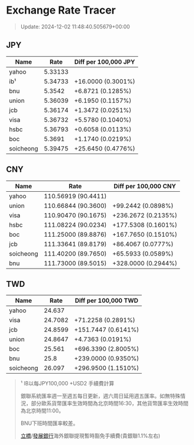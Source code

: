 # Exchange Rate Tracer

> Update: 2024-12-02 11:48:40.505679+00:00

## JPY

| Name      |    Rate | Diff per 100,000 JPY   |
|-----------|---------|------------------------|
| yahoo     | 5.33133 |                        |
| ib¹       | 5.34733 | +16.0000 (0.3001%)     |
| bnu       | 5.3542  | +6.8721 (0.1285%)      |
| union     | 5.36039 | +6.1950 (0.1157%)      |
| jcb       | 5.36174 | +1.3472 (0.0251%)      |
| visa      | 5.36732 | +5.5780 (0.1040%)      |
| hsbc      | 5.36793 | +0.6058 (0.0113%)      |
| boc       | 5.3691  | +1.1740 (0.0219%)      |
| soicheong | 5.39475 | +25.6450 (0.4776%)     |

## CNY

| Name      | Rate                | Diff per 100,000 CNY   |
|-----------|---------------------|------------------------|
| yahoo     | 110.56919	(90.4411) |                        |
| union     | 110.66844	(90.3600) | +99.2442 (0.0898%)     |
| visa      | 110.90470	(90.1675) | +236.2672 (0.2135%)    |
| hsbc      | 111.08224	(90.0234) | +177.5308 (0.1601%)    |
| boc       | 111.25000	(89.8876) | +167.7650 (0.1510%)    |
| jcb       | 111.33641	(89.8179) | +86.4067 (0.0777%)     |
| soicheong | 111.40200	(89.7650) | +65.5933 (0.0589%)     |
| bnu       | 111.73000	(89.5015) | +328.0000 (0.2944%)    |

## TWD

| Name      |    Rate | Diff per 100,000 TWD   |
|-----------|---------|------------------------|
| yahoo     | 24.637  |                        |
| visa      | 24.7082 | +71.2258 (0.2891%)     |
| jcb       | 24.8599 | +151.7447 (0.6141%)    |
| union     | 24.8647 | +4.7363 (0.0191%)      |
| boc       | 25.561  | +696.3390 (2.8005%)    |
| bnu       | 25.8    | +239.0000 (0.9350%)    |
| soicheong | 26.097  | +296.9500 (1.1510%)    |


> ¹ IB以每JPY100,000 +USD2 手續費計算
>
> 銀聯系統匯率週一至週五每日更新，週六周日延用週五匯率。如無特殊情況，部分歐系貨幣匯率生效時間為北京時間16:30，其他貨幣匯率生效時間為北京時間11:00。
>
> BNU下班時間匯率較差。
>
> [立橋](https://www.wlbank.com.mo/uploads/ueditor/file/20181211/1544536513900230.pdf)/[發展銀行](https://www.mdb.com.mo/Service_Charges_20230728.pdf)海外銀聯提現暫時豁免手續費(貴銀聯1.1%左右)

